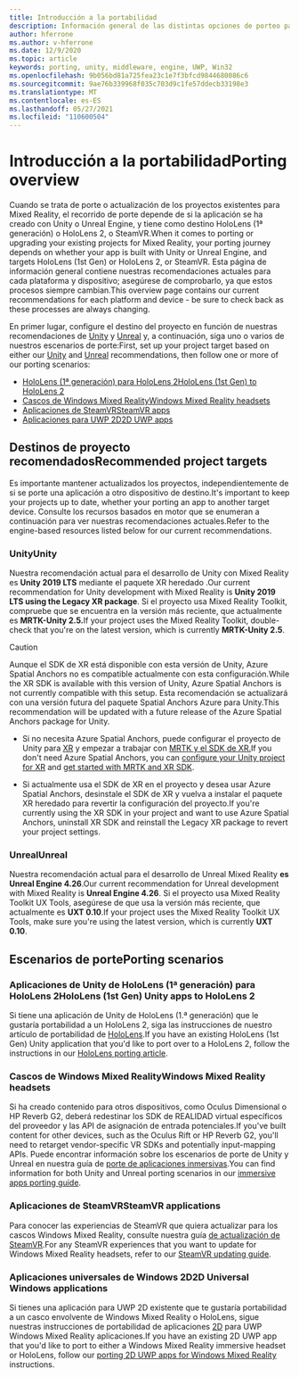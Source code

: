 ```yaml
---
title: Introducción a la portabilidad
description: Información general de las distintas opciones de porteo para llevar las aplicaciones existentes a Mixed Reality para HoloLens y VR.
author: hferrone
ms.author: v-hferrone
ms.date: 12/9/2020
ms.topic: article
keywords: porting, unity, middleware, engine, UWP, Win32
ms.openlocfilehash: 9b056bd81a725fea23c1e7f3bfcd9844680086c6
ms.sourcegitcommit: 9ae76b339968f035c703d9c1fe57ddecb33198e3
ms.translationtype: MT
ms.contentlocale: es-ES
ms.lasthandoff: 05/27/2021
ms.locfileid: "110600504"
---
```

# <a name="porting-overview"></a><span data-ttu-id="4d218-104">Introducción a la portabilidad</span><span class="sxs-lookup"><span data-stu-id="4d218-104">Porting overview</span></span>

<span data-ttu-id="4d218-105">Cuando se trata de porte o actualización de los proyectos existentes para Mixed Reality, el recorrido de porte depende de si la aplicación se ha creado con Unity o Unreal Engine, y tiene como destino HoloLens (1ª generación) o HoloLens 2, o SteamVR.</span><span class="sxs-lookup"><span data-stu-id="4d218-105">When it comes to porting or upgrading your existing projects for Mixed Reality, your porting journey depends on whether your app is built with Unity or Unreal Engine, and targets HoloLens (1st Gen) or HoloLens 2, or SteamVR.</span></span> <span data-ttu-id="4d218-106">Esta página de información general contiene nuestras recomendaciones actuales para cada plataforma y dispositivo; asegúrese de comprobarlo, ya que estos procesos siempre cambian.</span><span class="sxs-lookup"><span data-stu-id="4d218-106">This overview page contains our current recommendations for each platform and device - be sure to check back as these processes are always changing.</span></span>

<span data-ttu-id="4d218-107">En primer lugar, configure el destino del proyecto en función de nuestras recomendaciones de [Unity](#unity) y [Unreal](#unreal) y, a continuación, siga uno o varios de nuestros escenarios de porte:</span><span class="sxs-lookup"><span data-stu-id="4d218-107">First, set up your project target based on either our [Unity](#unity) and [Unreal](#unreal) recommendations, then follow one or more of our porting scenarios:</span></span>

- [<span data-ttu-id="4d218-108">HoloLens (1ª generación) para HoloLens 2</span><span class="sxs-lookup"><span data-stu-id="4d218-108">HoloLens (1st Gen) to HoloLens 2</span></span>](#hololens-1st-gen-unity-apps-to-hololens-2)
- [<span data-ttu-id="4d218-109">Cascos de Windows Mixed Reality</span><span class="sxs-lookup"><span data-stu-id="4d218-109">Windows Mixed Reality headsets</span></span>](#windows-mixed-reality-headsets)
- [<span data-ttu-id="4d218-110">Aplicaciones de SteamVR</span><span class="sxs-lookup"><span data-stu-id="4d218-110">SteamVR apps</span></span>](#steamvr-applications)
- [<span data-ttu-id="4d218-111">Aplicaciones para UWP 2D</span><span class="sxs-lookup"><span data-stu-id="4d218-111">2D UWP apps</span></span>](#2d-universal-windows-applications)

## <a name="recommended-project-targets"></a><span data-ttu-id="4d218-112">Destinos de proyecto recomendados</span><span class="sxs-lookup"><span data-stu-id="4d218-112">Recommended project targets</span></span>

<span data-ttu-id="4d218-113">Es importante mantener actualizados los proyectos, independientemente de si se porte una aplicación a otro dispositivo de destino.</span><span class="sxs-lookup"><span data-stu-id="4d218-113">It's important to keep your projects up to date, whether your porting an app to another target device.</span></span> <span data-ttu-id="4d218-114">Consulte los recursos basados en motor que se enumeran a continuación para ver nuestras recomendaciones actuales.</span><span class="sxs-lookup"><span data-stu-id="4d218-114">Refer to the engine-based resources listed below for our current recommendations.</span></span>

### <a name="unity"></a><span data-ttu-id="4d218-115">Unity</span><span class="sxs-lookup"><span data-stu-id="4d218-115">Unity</span></span>

<span data-ttu-id="4d218-116">Nuestra recomendación actual para el desarrollo de Unity con Mixed Reality es **Unity 2019 LTS** mediante el paquete XR heredado .</span><span class="sxs-lookup"><span data-stu-id="4d218-116">Our current recommendation for Unity development with Mixed Reality is **Unity 2019 LTS using the Legacy XR package**.</span></span> <span data-ttu-id="4d218-117">Si el proyecto usa Mixed Reality Toolkit, compruebe que se encuentra en la versión más reciente, que actualmente es **MRTK-Unity 2.5.**</span><span class="sxs-lookup"><span data-stu-id="4d218-117">If your project uses the Mixed Reality Toolkit, double-check that you're on the latest version, which is currently **MRTK-Unity 2.5**.</span></span>

> [!CAUTION]
> <span data-ttu-id="4d218-118">Aunque el SDK de XR está disponible con esta versión de Unity, Azure Spatial Anchors no es compatible actualmente con esta configuración.</span><span class="sxs-lookup"><span data-stu-id="4d218-118">While the XR SDK is available with this version of Unity, Azure Spatial Anchors is not currently compatible with this setup.</span></span> <span data-ttu-id="4d218-119">Esta recomendación se actualizará con una versión futura del paquete Spatial Anchors Azure para Unity.</span><span class="sxs-lookup"><span data-stu-id="4d218-119">This recommendation will be updated with a future release of the Azure Spatial Anchors package for Unity.</span></span>
> 
> * <span data-ttu-id="4d218-120">Si no necesita Azure Spatial Anchors, puede configurar el proyecto de Unity para [XR](https://docs.unity3d.com/Manual/configuring-project-for-xr.html) y empezar a trabajar con [MRTK y el SDK de XR.](/windows/mixed-reality/mrtk-unity/configuration/getting-started-with-mrtk-and-xrsdk)</span><span class="sxs-lookup"><span data-stu-id="4d218-120">If you don't need Azure Spatial Anchors, you can [configure your Unity project for XR](https://docs.unity3d.com/Manual/configuring-project-for-xr.html) and [get started with MRTK and XR SDK](/windows/mixed-reality/mrtk-unity/configuration/getting-started-with-mrtk-and-xrsdk).</span></span>
> 
> * <span data-ttu-id="4d218-121">Si actualmente usa el SDK de XR en el proyecto y desea usar Azure Spatial Anchors, desinstale el SDK de XR y vuelva a instalar el paquete XR heredado para revertir la configuración del proyecto.</span><span class="sxs-lookup"><span data-stu-id="4d218-121">If you're currently using the XR SDK in your project and want to use Azure Spatial Anchors, uninstall XR SDK and reinstall the Legacy XR package to revert your project settings.</span></span>

### <a name="unreal"></a><span data-ttu-id="4d218-122">Unreal</span><span class="sxs-lookup"><span data-stu-id="4d218-122">Unreal</span></span>

<span data-ttu-id="4d218-123">Nuestra recomendación actual para el desarrollo de Unreal Mixed Reality **es Unreal Engine 4.26**.</span><span class="sxs-lookup"><span data-stu-id="4d218-123">Our current recommendation for Unreal development with Mixed Reality is **Unreal Engine 4.26**.</span></span> <span data-ttu-id="4d218-124">Si el proyecto usa Mixed Reality Toolkit UX Tools, asegúrese de que usa la versión más reciente, que actualmente es **UXT 0.10**.</span><span class="sxs-lookup"><span data-stu-id="4d218-124">If your project uses the Mixed Reality Toolkit UX Tools, make sure you're using the latest version, which is currently **UXT 0.10**.</span></span>

## <a name="porting-scenarios"></a><span data-ttu-id="4d218-125">Escenarios de porte</span><span class="sxs-lookup"><span data-stu-id="4d218-125">Porting scenarios</span></span>

### <a name="hololens-1st-gen-unity-apps-to-hololens-2"></a><span data-ttu-id="4d218-126">Aplicaciones de Unity de HoloLens (1ª generación) para HoloLens 2</span><span class="sxs-lookup"><span data-stu-id="4d218-126">HoloLens (1st Gen) Unity apps to HoloLens 2</span></span>

<span data-ttu-id="4d218-127">Si tiene una aplicación de Unity de HoloLens (1.ª generación) que le gustaría portabilidad a un HoloLens 2, siga las instrucciones de nuestro artículo de portabilidad de [HoloLens](./porting-hl1-hl2.md).</span><span class="sxs-lookup"><span data-stu-id="4d218-127">If you have an existing HoloLens (1st Gen) Unity application that you'd like to port over to a HoloLens 2, follow the instructions in our [HoloLens porting article](./porting-hl1-hl2.md).</span></span>

### <a name="windows-mixed-reality-headsets"></a><span data-ttu-id="4d218-128">Cascos de Windows Mixed Reality</span><span class="sxs-lookup"><span data-stu-id="4d218-128">Windows Mixed Reality headsets</span></span>

<span data-ttu-id="4d218-129">Si ha creado contenido para otros dispositivos, como Oculus Dimensional o HP Reverb G2, deberá redestinar los SDK de REALIDAD virtual específicos del proveedor y las API de asignación de entrada potenciales.</span><span class="sxs-lookup"><span data-stu-id="4d218-129">If you've built content for other devices, such as the Oculus Rift or HP Reverb G2, you'll need to retarget vendor-specific VR SDKs and potentially input-mapping APIs.</span></span> <span data-ttu-id="4d218-130">Puede encontrar información sobre los escenarios de porte de Unity y Unreal en nuestra guía de [porte de aplicaciones inmersivas](porting-guides.md).</span><span class="sxs-lookup"><span data-stu-id="4d218-130">You can find information for both Unity and Unreal porting scenarios in our [immersive apps porting guide](porting-guides.md).</span></span>

### <a name="steamvr-applications"></a><span data-ttu-id="4d218-131">Aplicaciones de SteamVR</span><span class="sxs-lookup"><span data-stu-id="4d218-131">SteamVR applications</span></span>

<span data-ttu-id="4d218-132">Para conocer las experiencias de SteamVR que quiera actualizar para los cascos Windows Mixed Reality, consulte nuestra guía [de actualización de SteamVR](updating-your-steamvr-application-for-windows-mixed-reality.md).</span><span class="sxs-lookup"><span data-stu-id="4d218-132">For any SteamVR experiences that you want to update for Windows Mixed Reality headsets, refer to our [SteamVR updating guide](updating-your-steamvr-application-for-windows-mixed-reality.md).</span></span>

### <a name="2d-universal-windows-applications"></a><span data-ttu-id="4d218-133">Aplicaciones universales de Windows 2D</span><span class="sxs-lookup"><span data-stu-id="4d218-133">2D Universal Windows applications</span></span>

<span data-ttu-id="4d218-134">Si tienes una aplicación para UWP 2D existente que te gustaría portabilidad a un casco envolvente de Windows Mixed Reality o HoloLens, sigue nuestras instrucciones de portabilidad de aplicaciones [2D](building-2d-apps.md) para UWP Windows Mixed Reality aplicaciones.</span><span class="sxs-lookup"><span data-stu-id="4d218-134">If you have an existing 2D UWP app that you'd like to port to either a Windows Mixed Reality immersive headset or HoloLens, follow our [porting 2D UWP apps for Windows Mixed Reality](building-2d-apps.md) instructions.</span></span>
